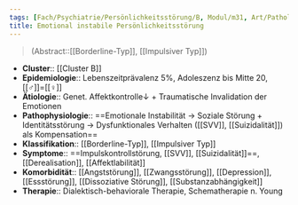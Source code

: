 ```yaml
---
tags: [Fach/Psychiatrie/Persönlichkeitsstörung/B, Modul/m31, Art/Pathologie]
title: Emotional instabile Persönlichkeitsstörung
---
```

> (Abstract::[[Borderline-Typ]], [[Impulsiver Typ]])
- **Cluster**:: [[Cluster B]]
- **Epidemiologie**:: Lebenszeitprävalenz 5%, Adoleszenz bis Mitte 20, [[♂]]=[[♀]]
- **Ätiologie**:: Genet. Affektkontrolle↓ + Traumatische Invalidation der Emotionen
- **Pathophysiologie**:: ==Emotionale Instabilität → Soziale Störung + Identitätsstörung → Dysfunktionales Verhalten ([[SVV]], [[Suizidalität]]) als Kompensation==
- **Klassifikation**:: [[Borderline-Typ]], [[Impulsiver Typ]]
- **Symptome**:: ==Impulskontrollstörung, [[SVV]], [[Suizidalität]]==, [[Derealisation]], [[Affektlabilität]]
- **Komorbidität**:: [[Angststörung]], [[Zwangsstörung]], [[Depression]], [[Essstörung]], [[Dissoziative Störung]], [[Substanzabhängigkeit]]
- **Therapie**:: Dialektisch-behaviorale Therapie, Schematherapie n. Young